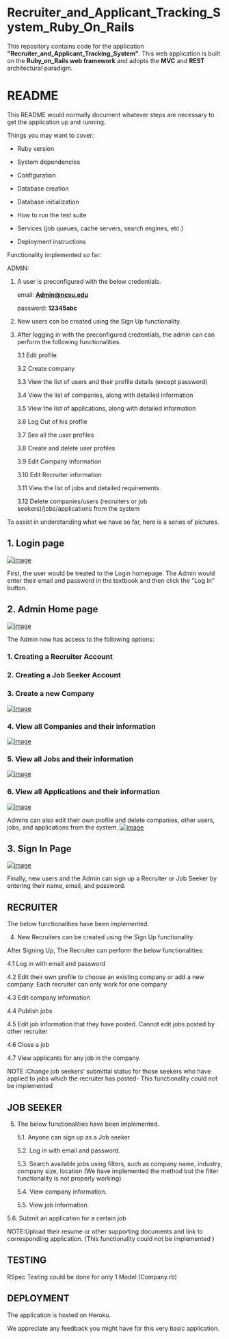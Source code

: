 # Recruiter_and_Applicant_Tracking_System_Ruby_On_Rails
This repository contains code for the application <b>"Recruiter_and_Applicant_Tracking_System"</b>. This web application is built on the <b>Ruby_on_Rails web framework</b> and adopts the <b>MVC</b> and <b>REST</b> architectural paradigm.

# README

This README would normally document whatever steps are necessary to get the
application up and running.

Things you may want to cover:

* Ruby version

* System dependencies

* Configuration

* Database creation

* Database initialization

* How to run the test suite

* Services (job queues, cache servers, search engines, etc.)

* Deployment instructions


Functionality implemented so far:

ADMIN: 

1.  A user is preconfigured with the below credentials.

    email: <b>Admin@ncsu.edu</b>

    password: <b>12345abc</b>

2.  New users can be created using the Sign Up functionality.

3.  After logging in with the preconfigured credentials, the admin can can perform the following functionalities.

    3.1 Edit profile

    3.2 Create company

    3.3 View the list of users and their profile details (except password)

    3.4 View the list of companies, along with detailed information

    3.5 View the list of applications, along with detailed information

    3.6 Log Out of his profile

    3.7 See all the user profiles

    3.8 Create and delete user profiles
    
    3.9 Edit Company Information
    
    3.10 Edit Recruiter information
    
    3.11 View the list of jobs and detailed requirements.
    
    3.12 Delete companies/users (recruiters or job seekers)/jobs/applications from the system

  To assist in understanding what we have so far, here is a series of pictures.

<h2>1. Login page</h2>
<a href="https://ibb.co/jO6yiH"><img src="https://preview.ibb.co/cor9qx/image.png" alt="image" border="0"></a>

First, the user would be treated to the Login homepage.  The Admin would enter their email and password in the textbook and then click the "Log In" button.

<h2>2. Admin Home page</h2>
<a href="https://ibb.co/jqar3H"><img src="https://preview.ibb.co/dYDNAx/image.png" alt="image" border="0"></a>

The Admin now has access to the following options:
    <h3>1. Creating a Recruiter Account</h3>
    <h3>2. Creating a Job Seeker Account</h3>
    <h3>3. Create a new Company</h3>
    <a href="https://ibb.co/fz77Ax"><img src="https://preview.ibb.co/dRWZqx/image.png" alt="image" border="0"></a>
    <h3>4. View all Companies and their information</h3>
    <a href="https://ibb.co/iLVSAx"><img src="https://preview.ibb.co/d49yHc/image.png" alt="image" border="0"></a>
    <h3>5. View all Jobs and their information</h3>
    <a href="https://ibb.co/irBCcc"><img src="https://preview.ibb.co/iEL5xc/image.png" alt="image" border="0"></a>
    <h3>6. View all Applications and their information</h3>
    <a href="https://ibb.co/fnmOiH"><img src="https://preview.ibb.co/dEBpOH/image.png" alt="image" border="0"></a>
    
 Admins can also edit their own profile and delete companies, other users, jobs, and applications from the system.
 <a href="https://ibb.co/kCc7Ax"><img src="https://preview.ibb.co/hiH7Ax/image.png" alt="image" border="0"></a>
 
<h2>3. Sign In Page</h2>
<a href="https://ibb.co/efeb3H"><img src="https://preview.ibb.co/f4WCcc/image.png" alt="image" border="0"></a>

Finally, new users and the Admin can sign up a Recruiter or Job Seeker by entering their name, email, and password.


<h2> RECRUITER </h2>

The below functionalities have been implemented.

4. New Recruiters can be created using the Sign Up functionality.

After Signing Up, The Recruiter can perform the below functionalities:

 4.1 Log in with email and password

 4.2 Edit their own profile to choose an existing company or add a new company. Each recruiter can only work for one company

 4.3 Edit company information

 4.4 Publish jobs

 4.5 Edit job information that they have posted. Cannot edit jobs posted by other recruiter

 4.6 Close a job

 4.7 View applicants for any job in the company.

NOTE :Change job seekers’ submittal status for those seekers who have applied to jobs which the recruiter has posted- This  functionality could not be implemented

<h2> JOB SEEKER </h2>

5. The below functionalities have been implemented.

    5.1. Anyone can sign up as a Job seeker

    5.2. Log in with email and password.

    5.3. Search available jobs using filters, such as company name, industry, company size, location (We have implemented the method but   the filter functionality is not properly working)

    5.4. View company information.

    5.5. View job information.

 5.6. Submit an application for a certain job

NOTE:Upload their resume or other supporting documents and link to corresponding application. (This functionality could not be implemented )



<h2> TESTING </h2>

RSpec Testing could be done for only 1 Model (Company.rb)

<h2> DEPLOYMENT </h2>

The application is hosted on Heroku.


We appreciate any feedback you might have for this very basic application.
